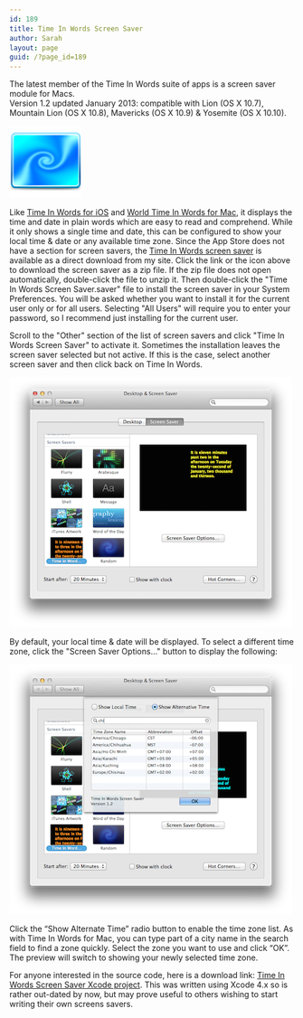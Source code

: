 ```yaml
---
id: 189
title: Time In Words Screen Saver
author: Sarah
layout: page
guid: /?page_id=189
---
```

The latest member of the Time In Words suite of apps is a screen saver module for Macs.  
Version 1.2 updated January 2013: compatible with Lion (OS X 10.7), Mountain Lion (OS X 10.8), Mavericks (OS X 10.9) & Yosemite (OS X 10.10).

[![Time In Words Screen Saver Download][1]][2]

   [1]: /wp-content/uploads/2012/05/ScreenSaverIcon128.png (Click to download Time In Words Screen Saver)
   [2]: /screensaver/TimeInWords-ScreenSaver.zip

Like [Time In Words for iOS][7] and [World Time In Words for Mac][8], it displays the time and date in plain words which are easy to read and comprehend. While it only shows a single time and date, this can be configured to show your local time & date or any available time zone. Since the App Store does not have a section for screen savers, the [Time In Words screen saver][9] is available as a direct download from my site. Click the link or the icon above to download the screen saver as a zip file. If the zip file does not open automatically, double-click the file to unzip it. Then double-click the "Time In Words Screen Saver.saver" file to install the screen saver in your System Preferences. You will be asked whether you want to install it for the current user only or for all users. Selecting "All Users" will require you to enter your password, so I recommend just installing for the current user. 

Scroll to the "Other" section of the list of screen savers and click "Time In Words Screen Saver" to activate it. Sometimes the installation leaves the screen saver selected but not active. If this is the case, select another screen saver and then click back on Time In Words. 

[![Time In Words Screen Saver][3]][4]

   [3]: /wp-content/uploads/2012/05/Screen-Shot-2013-01-22-at-2.11.28-PM-500.png
   [4]: /wp-content/uploads/2012/05/Screen-Shot-2013-01-22-at-2.11.28-PM.png

By default, your local time & date will be displayed. To select a different time zone, click the "Screen Saver Options…" button to display the following:

[![Time In Words Screen Saver Options][5]][6]

   [5]: /wp-content/uploads/2012/05/Screen-Shot-2013-01-22-at-2.11.50-PM-500.png
   [6]: /wp-content/uploads/2012/05/Screen-Shot-2013-01-22-at-2.11.50-PM.png

Click the &#8220;Show Alternate Time&#8221; radio button to enable the time zone list. As with Time In Words for Mac, you can type part of a city name in the search field to find a zone quickly. Select the zone you want to use and click &#8220;OK&#8221;. The preview will switch to showing your newly selected time zone.

For anyone interested in the source code, here is a download link: [Time In Words Screen Saver Xcode project][10]. This was written using Xcode 4.x so is rather out-dated by now, but may prove useful to others wishing to start writing their own screens savers.

 [7]: /time-in-words/ "Time In Words"
 [8]: /time-in-words-for-mac/ "Worlds Time In Words for Mac"
 [9]: /screensaver/TimeInWords-ScreenSaver.zip
 [10]: /screensaver/TimeInWordsScreenSaverXcode.zip